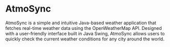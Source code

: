 # AtmoSync
AtmoSync is a simple and intuitive Java-based weather application that fetches real-time weather data using the OpenWeatherMap API. Designed with a user-friendly interface built in Java Swing, AtmoSync allows users to quickly check the current weather conditions for any city around the world.
